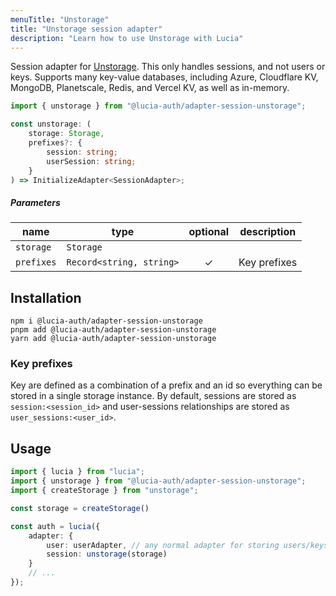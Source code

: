 ```yaml
---
menuTitle: "Unstorage"
title: "Unstorage session adapter"
description: "Learn how to use Unstorage with Lucia"
---
```


Session adapter for [Unstorage](https://github.com/unjs/unstorage). This only handles sessions, and not users or keys. Supports many key-value databases, including Azure, Cloudflare KV, MongoDB, Planetscale, Redis, and Vercel KV, as well as in-memory.

```ts
import { unstorage } from "@lucia-auth/adapter-session-unstorage";
```

```ts
const unstorage: (
	storage: Storage,
	prefixes?: {
		session: string;
		userSession: string;
	}
) => InitializeAdapter<SessionAdapter>;
```

##### Parameters

| name       | type                     | optional | description  |
| ---------- | ------------------------ | :------: | ------------ |
| `storage`  | `Storage`                |          |              |
| `prefixes` | `Record<string, string>` |    ✓     | Key prefixes |

## Installation

```
npm i @lucia-auth/adapter-session-unstorage
pnpm add @lucia-auth/adapter-session-unstorage
yarn add @lucia-auth/adapter-session-unstorage
```

### Key prefixes

Key are defined as a combination of a prefix and an id so everything can be stored in a single storage instance. By default, sessions are stored as `session:<session_id>` and user-sessions relationships are stored as `user_sessions:<user_id>`.

## Usage

```ts
import { lucia } from "lucia";
import { unstorage } from "@lucia-auth/adapter-session-unstorage";
import { createStorage } from "unstorage";

const storage = createStorage()

const auth = lucia({
	adapter: {
		user: userAdapter, // any normal adapter for storing users/keys
		session: unstorage(storage)
	}
	// ...
});
```
